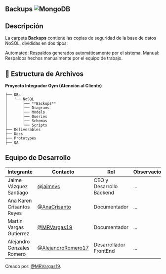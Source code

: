 
##  Backups ![MongoDB](https://img.shields.io/badge/MongoDB-%234ea94b.svg?style=for-the-badge&logo=mongodb&logoColor=white)
##  Descripción  
La carpeta **Backups** contiene las copias de seguridad de la base de datos NoSQL, divididas en dos tipos:

Automated: Respaldos generados automáticamente por el sistema.
Manual: Respaldos hechos manualmente por el equipo de trabajo.

## 📁 **Estructura de Archivos** 
**Proyecto Integrador Gym (Atención al Cliente)**

```plaintext
├── DBs
│   └── NoSQL
│       ├── **Backups**
│       ├── Diagrams
│       ├── Models
│       ├── Queries
│       ├── Schemas
│       └── Scripts
├── Deliverables
├── Docs
├── Prototypes
├── QA
```

## Equipo de Desarrollo
|Integrante|Contacto|Rol|Observaciones|
|----------|--------|---|-------------|
|Jaime Vázquez Santiago|[@jaimevs](https://github.com/jaimevs)|CEO y Desarrollo Backend|...|
|Ana Karen Crisantos Reyes|[@AnaCrisanto](https://github.com/AnaCrisanto)|Documentador|...|
|Martin Vargas Gutierrez|[@MRVargas19](https://github.com/MRVargas19)|Documentador|...|
|Alejandro Gonzales Romero|[@AlejandroRomero17](https://github.com/AlejandroRomero17)|Desarrollador FrontEnd|...|

Creado por: [@MRVargas19](https://github.com/MRVargas19).

